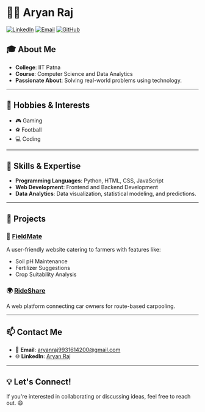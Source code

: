 # 👨‍💻 Aryan Raj

[![LinkedIn](https://img.shields.io/badge/LinkedIn-Profile-blue)](https://www.linkedin.com/in/aryanraj7/)
[![Email](https://img.shields.io/badge/Email-aryanraj9931614200%40gmail.com-red)](mailto:aryanraj9931614200@gmail.com)
[![GitHub](https://img.shields.io/badge/GitHub-AryanRaj7-black)](https://github.com/aryanraj7)

## 🎓 About Me
- **College**: IIT Patna  
- **Course**: Computer Science and Data Analytics  
- **Passionate About**: Solving real-world problems using technology.

---

## 🌟 Hobbies & Interests
- 🎮 Gaming
- ⚽ Football
- 💻 Coding

---

## 🚀 Skills & Expertise
- **Programming Languages**: Python, HTML, CSS, JavaScript  
- **Web Development**: Frontend and Backend Development  
- **Data Analytics**: Data visualization, statistical modeling, and predictions.

---

## 📂 Projects
### 🔗 [FieldMate](https://github.com/AryanRaj7/FieldMate)
A user-friendly website catering to farmers with features like:
- Soil pH Maintenance
- Fertilizer Suggestions
- Crop Suitability Analysis

### 🌍 [RideShare](https://github.com/AryanRaj7/RideShare)
A web platform connecting car owners for route-based carpooling.

---

## 📫 Contact Me
- 📧 **Email**: aryanraj9931614200@gmail.com  
- 🌐 **LinkedIn**: [Aryan Raj](https://www.linkedin.com/in/aryanraj7/)

---

## 💡 Let's Connect!
If you're interested in collaborating or discussing ideas, feel free to reach out. 😄
